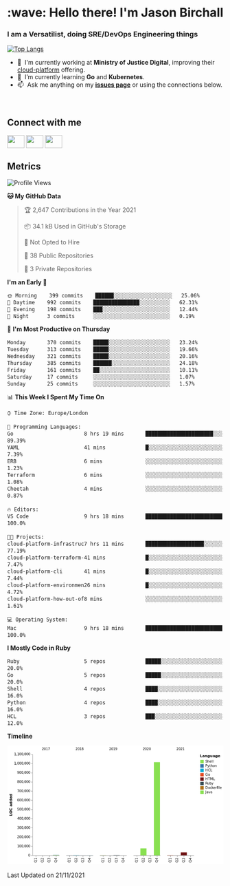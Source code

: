 <h1 align="left" id="jason-title">:wave: Hello there! I'm Jason Birchall</h1>
<h3 align="left">I am a Versatilist, doing SRE/DevOps Engineering things</h3>

[![Top Langs](https://github-readme-stats.vercel.app/api?username=jasonBirchall&show_icons=true&count_private=true&include_all_commits=true&theme=gruvbox)](https://github.com/anuraghazra/github-readme-stats)

- :office: &nbsp;I'm currently working at **Ministry of Justice Digital**, improving their [cloud-platform](https://github.com/ministryofjustice/cloud-platform) offering.
- :seedling: &nbsp;I’m currently learning **Go** and **Kubernetes**.
- :mailbox: &nbsp;Ask me anything on my **[issues page]** or using the connections below.


<br>

<h2>Connect with me</h2>
<p>
<a href="https://twitter.com/jsonBirchall" target="blank"><img align="center" src="https://cdn.jsdelivr.net/npm/simple-icons@3.0.1/icons/twitter.svg" alt="" height="30" width="40" /></a>
<a href="https://keybase.io/json0" target="blank"><img align="center" src="https://cdn.jsdelivr.net/npm/simple-icons@3.0.1/icons/keybase.svg" alt="" height="30" width="40" /></a>
<a href="https://www.reddit.com/user/kakorate" target="blank"><img align="center" src="https://cdn.jsdelivr.net/npm/simple-icons@3.0.1/icons/reddit.svg" alt="" height="30" width="40" /></a>
</p>

<h2>Metrics</h2>

<!--START_SECTION:waka-->
![Profile Views](http://img.shields.io/badge/Profile%20Views-0-blue)

**🐱 My GitHub Data** 

> 🏆 2,647 Contributions in the Year 2021
 > 
> 📦 34.1 kB Used in GitHub's Storage 
 > 
> 🚫 Not Opted to Hire
 > 
> 📜 38 Public Repositories 
 > 
> 🔑 3 Private Repositories  
 > 
**I'm an Early 🐤** 

```text
🌞 Morning    399 commits    ██████░░░░░░░░░░░░░░░░░░░   25.06% 
🌆 Daytime    992 commits    ███████████████░░░░░░░░░░   62.31% 
🌃 Evening    198 commits    ███░░░░░░░░░░░░░░░░░░░░░░   12.44% 
🌙 Night      3 commits      ░░░░░░░░░░░░░░░░░░░░░░░░░   0.19%

```
📅 **I'm Most Productive on Thursday** 

```text
Monday       370 commits    █████░░░░░░░░░░░░░░░░░░░░   23.24% 
Tuesday      313 commits    █████░░░░░░░░░░░░░░░░░░░░   19.66% 
Wednesday    321 commits    █████░░░░░░░░░░░░░░░░░░░░   20.16% 
Thursday     385 commits    ██████░░░░░░░░░░░░░░░░░░░   24.18% 
Friday       161 commits    ██░░░░░░░░░░░░░░░░░░░░░░░   10.11% 
Saturday     17 commits     ░░░░░░░░░░░░░░░░░░░░░░░░░   1.07% 
Sunday       25 commits     ░░░░░░░░░░░░░░░░░░░░░░░░░   1.57%

```


📊 **This Week I Spent My Time On** 

```text
⌚︎ Time Zone: Europe/London

💬 Programming Languages: 
Go                       8 hrs 19 mins       ██████████████████████░░░   89.39% 
YAML                     41 mins             █░░░░░░░░░░░░░░░░░░░░░░░░   7.39% 
ERB                      6 mins              ░░░░░░░░░░░░░░░░░░░░░░░░░   1.23% 
Terraform                6 mins              ░░░░░░░░░░░░░░░░░░░░░░░░░   1.08% 
Cheetah                  4 mins              ░░░░░░░░░░░░░░░░░░░░░░░░░   0.87%

🔥 Editors: 
VS Code                  9 hrs 18 mins       █████████████████████████   100.0%

🐱‍💻 Projects: 
cloud-platform-infrastruc7 hrs 11 mins       ███████████████████░░░░░░   77.19% 
cloud-platform-terraform-41 mins             █░░░░░░░░░░░░░░░░░░░░░░░░   7.47% 
cloud-platform-cli       41 mins             █░░░░░░░░░░░░░░░░░░░░░░░░   7.44% 
cloud-platform-environmen26 mins             █░░░░░░░░░░░░░░░░░░░░░░░░   4.72% 
cloud-platform-how-out-of8 mins              ░░░░░░░░░░░░░░░░░░░░░░░░░   1.61%

💻 Operating System: 
Mac                      9 hrs 18 mins       █████████████████████████   100.0%

```

**I Mostly Code in Ruby** 

```text
Ruby                     5 repos             █████░░░░░░░░░░░░░░░░░░░░   20.0% 
Go                       5 repos             █████░░░░░░░░░░░░░░░░░░░░   20.0% 
Shell                    4 repos             ████░░░░░░░░░░░░░░░░░░░░░   16.0% 
Python                   4 repos             ████░░░░░░░░░░░░░░░░░░░░░   16.0% 
HCL                      3 repos             ███░░░░░░░░░░░░░░░░░░░░░░   12.0%

```


**Timeline**

![Chart not found](https://raw.githubusercontent.com/jasonBirchall/jasonBirchall/main/charts/bar_graph.png) 


 Last Updated on 21/11/2021
<!--END_SECTION:waka-->

<!-- links -->

[issues page]: https://github.com/jasonBirchall/jasonBirchall/issues "jasonBirchall/issues"
